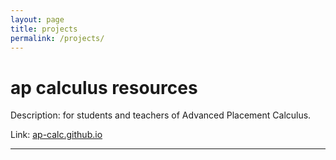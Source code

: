 ```yaml
---
layout: page
title: projects
permalink: /projects/
---
```


# ap calculus resources 

Description: for students and teachers of Advanced Placement Calculus.

Link: <a href="https://ap-calc.github.io" target="_blank">ap-calc.github.io</a>

---


